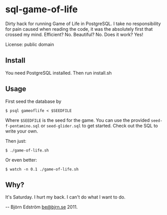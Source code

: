 sql-game-of-life
================

Dirty hack for running Game of Life in PostgreSQL. I take no responsibility for pain caused when reading the code, it was the absolutely first that crossed my mind. Efficient? No. Beautiful? No. Does it work? Yes!

License: public domain

Install
-------

You need PostgreSQL installed. Then run install.sh

Usage
-----

First seed the database by

`$ psql gameoflife < $SEEDFILE`

Where `$SEEDFILE` is the seed for the game. You can use the provided `seed-f-pentamino.sql` or `seed-glider.sql` to get started. Check out the SQL to write your own.

Then just:

`$ ./game-of-life.sh`

Or even better:

`$ watch -n 0.1 ./game-of-life.sh`

Why?
----

It's Saturday. I hurt my back. I can't do what I want to do.

-- Björn Edström <be@bjrn.se> 2011.
